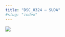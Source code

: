 ```yaml
---
title: "DSC_0324 – SUDA"
#slug: "index"
---
```


[![](/wp-content/2015/05/DSC_0324-201x300.jpg)](/wp-content/2015/05/DSC_0324.jpg)
